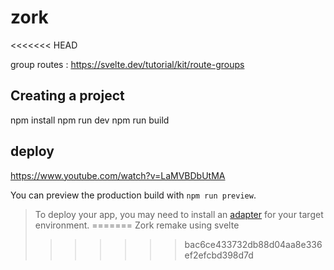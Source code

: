 # zork
<<<<<<< HEAD

group routes : https://svelte.dev/tutorial/kit/route-groups

## Creating a project

npm install
npm run dev
npm run build

## deploy

https://www.youtube.com/watch?v=LaMVBDbUtMA


You can preview the production build with `npm run preview`.

> To deploy your app, you may need to install an [adapter](https://svelte.dev/docs/kit/adapters) for your target environment.
=======
Zork remake using svelte
>>>>>>> bac6ce433732db88d04aa8e336ef2efcbd398d7d

